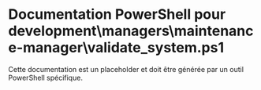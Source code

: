 # Documentation PowerShell pour development\managers\maintenance-manager\validate_system.ps1

Cette documentation est un placeholder et doit être générée par un outil PowerShell spécifique.
